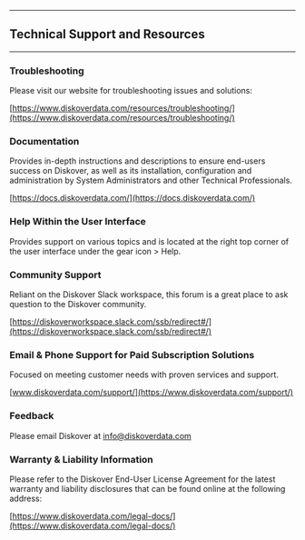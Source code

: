 ___
## Technical Support and Resources
___

### Troubleshooting

Please visit our website for troubleshooting issues and solutions: 

[https://www.diskoverdata.com/resources/troubleshooting/](https://www.diskoverdata.com/resources/troubleshooting/)

### Documentation

Provides in-depth instructions and descriptions to ensure end-users success on Diskover, as well as its installation, configuration and administration by System Administrators and other Technical Professionals. 

[https://docs.diskoverdata.com/](https://docs.diskoverdata.com/)

### Help Within the User Interface

Provides support on various topics and is located at the right top corner of the user interface under the gear icon > Help.

### Community Support

Reliant on the Diskover Slack workspace, this forum is a great place to ask question to the Diskover community.

[https://diskoverworkspace.slack.com/ssb/redirect#/](https://diskoverworkspace.slack.com/ssb/redirect#/)

### Email & Phone Support for Paid Subscription Solutions

Focused on meeting customer needs with proven services and support.

[www.diskoverdata.com/support/](https://www.diskoverdata.com/support/)

### Feedback

Please email Diskover at [info@diskoverdata.com](mailto:info@diskoverdata.com)

### Warranty & Liability Information

Please refer to the Diskover End-User License Agreement for the latest warranty and liability disclosures that can be found online at the following address:  

[https://www.diskoverdata.com/legal-docs/](https://www.diskoverdata.com/legal-docs/)
